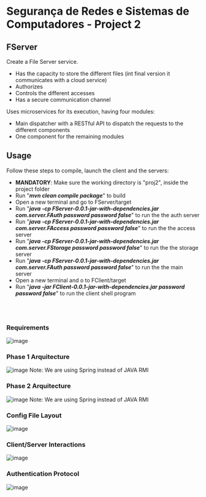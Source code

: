 # Segurança de Redes e Sistemas de Computadores - Project 2

## FServer

Create a File Server service.

- Has the capacity to store the different files (int final version it communicates with a cloud service)
- Authorizes
- Controls the different accesses
- Has a secure communication channel

Uses microservices for its execution, having four modules:
- Main dispatcher with a RESTful API to dispatch the requests to the different components
- One component for the remaining modules

## Usage
Follow these steps to compile, launch the client and the servers:
- **MANDATORY**: Make sure the working directory is "proj2", inside the project folder
- Run "***mvn clean compile package***" to build
- Open a new terminal and go to FServer/target
- Run "***java -cp FServer-0.0.1-jar-with-dependencies.jar com.server.FAuth password password false***" to run the the auth server
- Run "***java -cp FServer-0.0.1-jar-with-dependencies.jar com.server.FAccess password password false***" to run the the access server
- Run "***java -cp FServer-0.0.1-jar-with-dependencies.jar com.server.FStorage password password false***" to run the the storage server
- Run "***java -cp FServer-0.0.1-jar-with-dependencies.jar com.server.FAuth password password false***" to run the the main server
- Open a new terminal and o to FClient/target
- Run "***java -jar FClient-0.0.1-jar-with-dependencies.jar password password false***" to run the client shell program

<br />
<br />

### Requirements
![image](https://github.com/f-parrinha/SRSC_Projeto2/assets/113953185/fd26bb2b-8c09-4be2-a772-7843f003d296)

### Phase 1 Arquitecture
![image](https://github.com/f-parrinha/SRSC_Projeto2/assets/113953185/4ce47c8a-4bdf-4a74-8880-8dc804195668)
Note: We are using Spring instead of JAVA RMI

### Phase 2 Arquitecture
![image](https://github.com/f-parrinha/SRSC_Projeto2/assets/113953185/1a87824a-8d25-4701-8020-3edc28ba49ce)
Note: We are using Spring instead of JAVA RMI

### Config File Layout
![image](https://github.com/f-parrinha/SRSC_Projeto2/assets/113953185/18b044b4-5384-4fb6-93d6-7743357b0e62)

### Client/Server Interactions
![image](https://github.com/f-parrinha/SRSC_Projeto2/assets/113953185/11b176ab-8367-4e75-9b84-bf9af1817c88)

### Authentication Protocol
![image](https://github.com/f-parrinha/SRSC_Projeto2/assets/113953185/b3d48229-90cd-44a4-b9b6-9e1782e0bb42)
